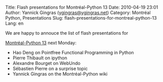 Title: Flash presentations for Montréal-Python 13
Date: 2010-04-19 23:01
Author: Yannick Gingras (ygingras@ygingras.net)
Category: Montréal Python, Presentations
Slug: flash-presentations-for-montreal-python-13
Lang: en

<!--:en-->We are happy to annouce the list of flash presentations for
[Montréal-Python 13][] next Monday:

-   Hao Deng on Pointfree Functional Programming in Python
-   Pierre Thibault on ipython
-   Alexandre Bourget on WebUndo
-   Sébastien Pierre on a surprise topic
-   Yannick Gingras on the Montréal-Python wiki

  [Montréal-Python 13]: http://www.montrealpython.org/2010/03/montreal-python-13-on-2010-04-26/
